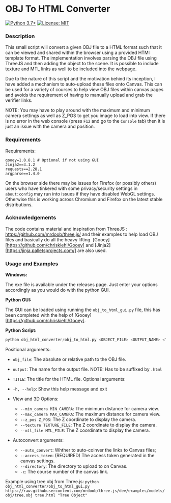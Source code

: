 # OBJ To HTML Converter

[![Python 3.7+](https://img.shields.io/badge/python-3.7+-blue.svg)](https://www.python.org/downloads/release/python-376/)
[![License: MIT](https://img.shields.io/badge/License-MIT-yellow.svg)](https://github.com/AdamG012/obj-to-html/blob/main/LICENSE)

### Description

This small script will convert a given OBJ file to a HTML format such that it can be viewed and shared within the browser using a provided HTMl template format.  The implementation involves parsing the OBJ file using ThreeJS and then adding the object to the scene. It is possible to include texture and MTL links as well to be included into the webpage.

Due to the nature of this script and the motivation behind its inception, I have added a mechanism to auto-upload these files onto Canvas. This can be used for a variety of courses to help view OBJ files within canvas pages and avoids the requirement of having to manually upload and grab the verifier links.

NOTE: You may have to play around with the maximum and minimum camera settings as well as Z_POS to get you image to load into view. If there is no error in the web console (press `F12` and go to the `Console` tab) then it is just an issue with the camera and position. 

### Requirements

Requirements:

```
gooey=1.0.8.1 # Optional if not using GUI
Jinja2==3.1.2
requests==2.28.1
argparse==1.4.0
```

On the browser side there may be issues for Firefox (or possibly others) users who have tinkered with some privacy/security settings in `about:config` may run into issues if they have disabled WebGL settings. Otherwise this is working across Chromium and Firefox on the latest stable distributions.

### Acknowledgements

The code contains material and inspiration from ThreeJS : https://github.com/mrdoob/three.js/ and their examples to help load OBJ files and basically do all the heavy lifting. [Gooey][https://github.com/chriskiehl/Gooey] and [Jinja2][https://jinja.palletsprojects.com/] are also used.

### Usage and Examples

**Windows:**

The exe file is available under the releases page. Just enter your options accordingly as you would do with the python GUI.

**Python GUI:**

The GUI can be loaded using running the `obj_to_html_gui.py` file, this has been completed with the help of [Gooey][https://github.com/chriskiehl/Gooey].

**Python Script:**

```python
python obj_html_converter/obj_to_html.py <OBJECT_FILE> <OUTPUT_NAME> <TITLE> [--z_pos Z_POS] [--min_camera MIN_CAMERA] [--max_camera MAX_CAMERA] [--texture TEXTURE_FILE] [--mtl_file MTL_FILE] [--autoconvert [--access_token ACCESS_TOKEN] [--prefix PREFIX] [-c COURSE_NUMBER] [--directory DIRECTORY]]
```

Positional arguments:
  - `obj_file`: The absolute or relative path to the OBJ file.
  - `output`: The name for the output file. NOTE: Has to be suffixed by `.html`
  - `TITLE`: The title for the HTML file.
Optional arguments:
  - `-h, --help`: Show this help message and exit
  
  - View and 3D Options:
    - `--min_camera MIN_CAMERA`: The minimum distance for camera view.
    - `--max_camera MAX_CAMERA`: The maximum distance for camera view.
    - `--z_pos Z_POS`: The Z coordinate to display the camera.
    - `--texture TEXTURE_FILE`: The Z coordinate to display the camera.
    - `--mtl_file MTL_FILE`: The Z coordinate to display the camera.

  - Autoconvert arguments:
    - `--auto_convert`: Whther to auto-coinver the links to Canvas files;
    - `--access_token`: (REQUIRED) The access token generated in the canvas settings.
    - `--directory`: The directory to upload to on Canvas.
    - `-c`: The course number of the canvas link.

Example using tree.obj from Three.js:
                  `python obj_html_converter/obj_to_html_gui.py https://raw.githubusercontent.com/mrdoob/three.js/dev/examples/models/obj/tree.obj tree.html "Tree Object"`
